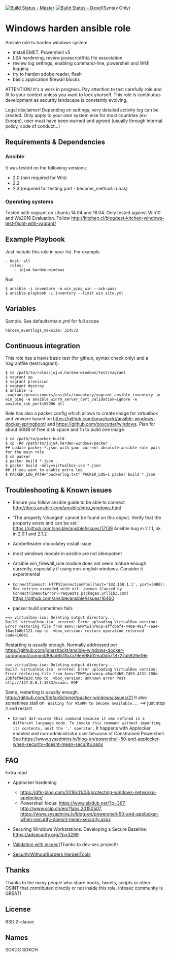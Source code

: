 [![Build Status - Master](https://travis-ci.org/juju4/ansible-harden-windows.svg?branch=master)](https://travis-ci.org/juju4/ansible-harden-windows)
[![Build Status - Devel](https://travis-ci.org/juju4/ansible-harden-windows.svg?branch=devel)](https://travis-ci.org/juju4/ansible-harden-windows/branches)(Syntax Only)
# Windows harden ansible role

Ansible role to harden windows system.

* install EMET, Powershell v5
* LSA hardening, review javascript/hta file association
* review log settings, enabling command-line, powershell and WMI logging
* try to harden adobe reader, flash
* basic application firewall blocks

ATTENTION! It's a work in progress.
Pay attention to test carefully role and fit to your context unless you want to lock yourself.
This role is continuous development as security landscape is constantly evolving.

Legal disclaimer!
Depending on settings, very detailed activity log can be created.
Only apply to your own system else for most countries (ex: Europe), user must have been warned and agreed (usually through internal policy, code of conduct...)

## Requirements & Dependencies

### Ansible
It was tested on the following versions:
 * 2.0 (min required for Win)
 * 2.2
 * 2.3 (required for testing part - become_method: runas)

### Operating systems

Tested with vagrant on Ubuntu 14.04 and 16.04.
Only tested against Win10 and Ws2016 Evaluation.
Follow
http://kitchen.ci/blog/test-kitchen-windows-test-flight-with-vagrant/

## Example Playbook

Just include this role in your list.
For example

```
- host: all
  roles:
    - juju4.harden-windows
```

Run
```
$ ansible -i inventory -m win_ping win --ask-pass
$ ansible-playbook -i inventory --limit win site.yml
```

## Variables

Sample. See defaults/main.yml for full scope

```
harden_eventlogs_maxsize: 314572
```

## Continuous integration

This role has a travis basic test (for github, syntax check only) and a Vagrantfile (test/vagrant).

```
$ cd /path/to/roles/juju4.harden-windows/test/vagrant
$ vagrant up
$ vagrant provision
$ vagrant destroy
$ ansible -i .vagrant/provisioners/ansible/inventory/vagrant_ansible_inventory -m win_ping -e ansible_winrm_server_cert_validation=ignore -e ansible_ssh_port=55986 all
```

Role has also a packer config which allows to create image for virtualbox and vmware based on https://github.com/jonashackt/ansible-windows-docker-springboot/ and https://github.com/boxcutter/windows.
Plan for about 50GB of free disk space and 1h to build one image.
```
$ cd /path/to/packer-build
$ cp -Rd /path/to/juju4.harden-windows/packer .
## update packer-*.json with your current absolute ansible role path for the main role
$ cd packer
$ packer build *.json
$ packer build -only=virtualbox-iso *.json
## if you want to enable extra log
$ PACKER_LOG_PATH="packerlog.txt" PACKER_LOG=1 packer build *.json
```

## Troubleshooting & Known issues

* Ensure you follow ansible guide to be able to connect
http://docs.ansible.com/ansible/intro_windows.html

* 'The property 'changed' cannot be found on this object. Verify that the property exists and can be set.'
https://github.com/ansible/ansible/issues/17139
Ansible bug in 2.1.1, ok in 2.0.1 and 2.1.2

* AdobeReader chocolatey install issue

* most windows module in ansible are not idempotent

* Ansible win_firewall_rule module does not seem mature enough currently, especially if using non-english windows.
Consider it experimental

* ```ConnectTimeout: HTTPSConnectionPool(host='192.168.1.1', port=5986): Max retries exceeded with url: /wsman (Caused by ConnectTimeoutError(<requests.packages.urllib3.con)```
https://github.com/ansible/ansible/issues/16460

* packer build sometimes fails
```
==> virtualbox-iso: Deleting output directory...
Build 'virtualbox-iso' errored: Error uploading VirtualBox version: Error restoring file from $env:TEMP\winrmcp-affcbaf4-440e-481f-7ea4-16ae1b0b7121.tmp to .vbox_version: restore operation returned code=16001
```
Restarting is usually enough.
Normally addressed per https://github.com/jonashackt/ansible-windows-docker-springboot/commit/89ad651fb7a79ee98b12ea0d5718727a5926ef9e
```
==> virtualbox-iso: Deleting output directory...
Build 'virtualbox-iso' errored: Error uploading VirtualBox version: Error restoring file from $env:TEMP\winrmcp-a6ac9db9-7493-4131-788d-23bfef94da3d.tmp to .vbox_version: unknown error Post http://127.0.0.1:3233/wsman: EOF
```
Same, restarting is usually enough.
https://github.com/StefanScherer/packer-windows/issues/21
It also sometimes stall on ` Waiting for WinRM to become available...`
==> just stop it and restart

* ```Cannot dot-source this command because it was defined in a different language mode. To invoke this command without importing its contents, omit the '.' operator.```
It happens with Applocker enabled and non-administrator user because of Constrained Powershell. See https://www.sysadmins.lv/blog-en/powershell-50-and-applocker-when-security-doesnt-mean-security.aspx

## FAQ

Extra read
* Applocker hardening
  * https://dfir-blog.com/2016/01/03/protecting-windows-networks-applocker/
  * Powershell focus: https://www.sixdub.net/?p=367, http://www.scip.ch/en/?labs.20150507, https://www.sysadmins.lv/blog-en/powershell-50-and-applocker-when-security-doesnt-mean-security.aspx

* Securing Windows Workstations: Developing a Secure Baseline: https://adsecurity.org/?p=3299

* [Validation with inspec](https://github.com/juju4/windows-baseline)(Thanks to dev-sec project!)

* [SecurityWithoutBorders HardenTools](https://github.com/securitywithoutborders/hardentools)

## Thanks

Thanks to the many people who share books, tweets, scripts or other OSINT that contributed directly or not inside this role.
Infosec community is GREAT!

## License

BSD 2-clause

## Names

SGKDG
SGKCH
